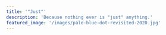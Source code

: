 ```yaml
---
title: '"Just"'
description: 'Because nothing ever is "just" anything.'
featured_image: '/images/pale-blue-dot-revisited-2020.jpg'
---
```


